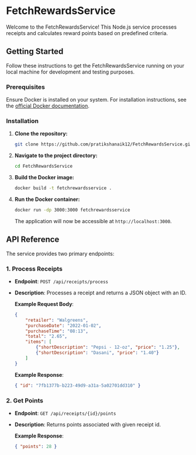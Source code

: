 # FetchRewardsService

Welcome to the FetchRewardsService! This Node.js service processes receipts and calculates reward points based on predefined criteria.

## Getting Started

Follow these instructions to get the FetchRewardsService running on your local machine for development and testing purposes.

### Prerequisites

Ensure Docker is installed on your system. For installation instructions, see the [official Docker documentation](https://docs.docker.com/get-docker/).

### Installation

1. **Clone the repository:**

    ```sh
    git clone https://github.com/pratikshanaik12/FetchRewardsService.git
    ```

2. **Navigate to the project directory:**

    ```sh
    cd FetchRewardsService
    ```

3. **Build the Docker image:**

    ```sh
    docker build -t fetchrewardsservice .
    ```

4. **Run the Docker container:**

    ```sh
    docker run -dp 3000:3000 fetchrewardsservice
    ```

    The application will now be accessible at `http://localhost:3000`.

## API Reference

The service provides two primary endpoints:

### 1. Process Receipts

- **Endpoint**: `POST /api/receipts/process`
- **Description**: Processes a receipt and returns a JSON object with an ID.

    **Example Request Body**:

    ```json
    {
        "retailer": "Walgreens",
        "purchaseDate": "2022-01-02",
        "purchaseTime": "08:13",
        "total": "2.65",
        "items": [
            {"shortDescription": "Pepsi - 12-oz", "price": "1.25"},
            {"shortDescription": "Dasani", "price": "1.40"}
        ]
    }
    ```

    **Example Response**:

    ```json
    { "id": "7fb1377b-b223-49d9-a31a-5a02701dd310" }
    ```

### 2. Get Points

- **Endpoint**: `GET /api/receipts/{id}/points`
- **Description**: Returns points associated with given receipt id.

    **Example Response**:

    ```json
    { "points": 28 }
    ```
